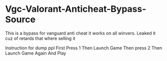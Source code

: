 # Vgc-Valorant-Anticheat-Bypass-Source
This is a bypass for vanguard anti cheat it works on all winvers. Leaked it cuz of retards that where selling it

Instruction for dump ppl
First Press 1
Then Launch Game
Then press 2
Then Launch Game Again And Play
